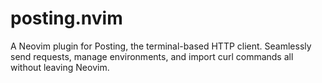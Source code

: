 # posting.nvim
A Neovim plugin for Posting, the terminal-based HTTP client. Seamlessly send requests, manage environments, and import curl commands all without leaving Neovim.
